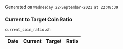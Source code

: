 Generated on `Wednesday 22-September-2021 at 22:08:39`

### Current to Target Coin Ratio
`current_coin_ratio.sh`

Date|Current|Target|Ratio
---|---|---|---
